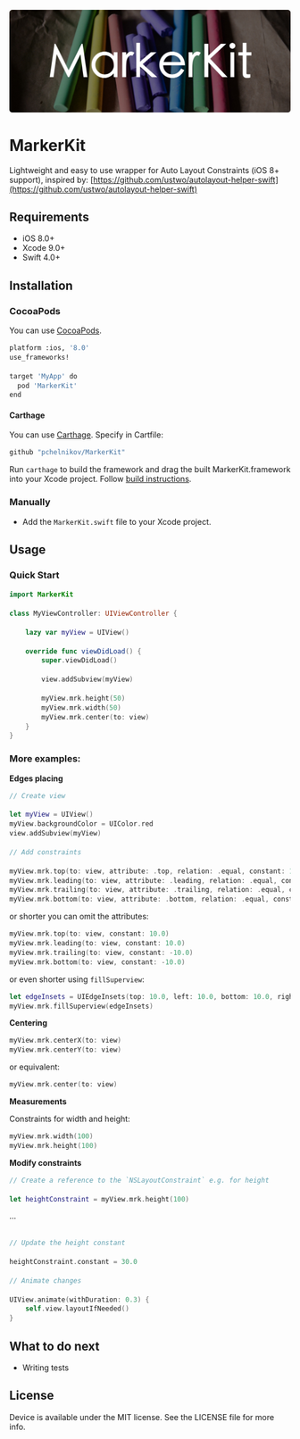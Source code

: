 ![MarkerKit](https://github.com/pchelnikov/MarkerKit/blob/master/Assets/marker-kit.jpg)

# MarkerKit
Lightweight and easy to use wrapper for Auto Layout Constraints (iOS 8+ support), inspired by: [https://github.com/ustwo/autolayout-helper-swift](https://github.com/ustwo/autolayout-helper-swift)

## Requirements

- iOS 8.0+
- Xcode 9.0+
- Swift 4.0+

## Installation

### CocoaPods

You can use [CocoaPods](http://cocoapods.org/?q=MarkerKit).

```bash
platform :ios, '8.0'
use_frameworks!

target 'MyApp' do
  pod 'MarkerKit'
end
```

#### Carthage 
You can use [Carthage](https://github.com/Carthage/Carthage). 
Specify in Cartfile:

```bash
github "pchelnikov/MarkerKit"
```

Run `carthage` to build the framework and drag the built MarkerKit.framework into your Xcode project. Follow [build instructions](https://github.com/Carthage/Carthage#getting-started).

### Manually

- Add the `MarkerKit.swift` file to your Xcode project.

## Usage

### Quick Start

```swift
import MarkerKit

class MyViewController: UIViewController {

    lazy var myView = UIView()

    override func viewDidLoad() {
        super.viewDidLoad()

        view.addSubview(myView)
        
        myView.mrk.height(50)
        myView.mrk.width(50)
        myView.mrk.center(to: view)
    }
}
```

### More examples:

**Edges placing**

```swift
// Create view
    
let myView = UIView()
myView.backgroundColor = UIColor.red
view.addSubview(myView)
    
// Add constraints
    
myView.mrk.top(to: view, attribute: .top, relation: .equal, constant: 10.0)
myView.mrk.leading(to: view, attribute: .leading, relation: .equal, constant: 10.0)
myView.mrk.trailing(to: view, attribute: .trailing, relation: .equal, constant: -10.0)
myView.mrk.bottom(to: view, attribute: .bottom, relation: .equal, constant: -10.0)
```

or shorter you can omit the attributes:

```swift
myView.mrk.top(to: view, constant: 10.0)
myView.mrk.leading(to: view, constant: 10.0)
myView.mrk.trailing(to: view, constant: -10.0)
myView.mrk.bottom(to: view, constant: -10.0)
```

or even shorter using `fillSuperview`:

```swift
let edgeInsets = UIEdgeInsets(top: 10.0, left: 10.0, bottom: 10.0, right: 10.0)
myView.mrk.fillSuperview(edgeInsets)
```

**Centering**

```swift
myView.mrk.centerX(to: view)
myView.mrk.centerY(to: view)
```

or equivalent:

```swift
myView.mrk.center(to: view)
```

**Measurements**

Constraints for width and height:

```swift
myView.mrk.width(100)
myView.mrk.height(100)
```

**Modify constraints**

```swift
// Create a reference to the `NSLayoutConstraint` e.g. for height

let heightConstraint = myView.mrk.height(100)
```

...

```swift

// Update the height constant

heightConstraint.constant = 30.0

// Animate changes

UIView.animate(withDuration: 0.3) {
    self.view.layoutIfNeeded()
}
```

## What to do next
* Writing tests

## License

Device is available under the MIT license. See the LICENSE file for more info.
